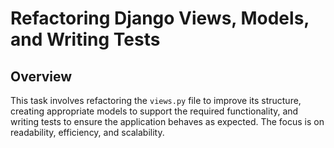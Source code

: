 # Refactoring Django Views, Models, and Writing Tests

## Overview

This task involves refactoring the `views.py` file to improve its structure, creating appropriate models to support the required functionality, and writing tests to ensure the application behaves as expected. The focus is on readability, efficiency, and scalability.

